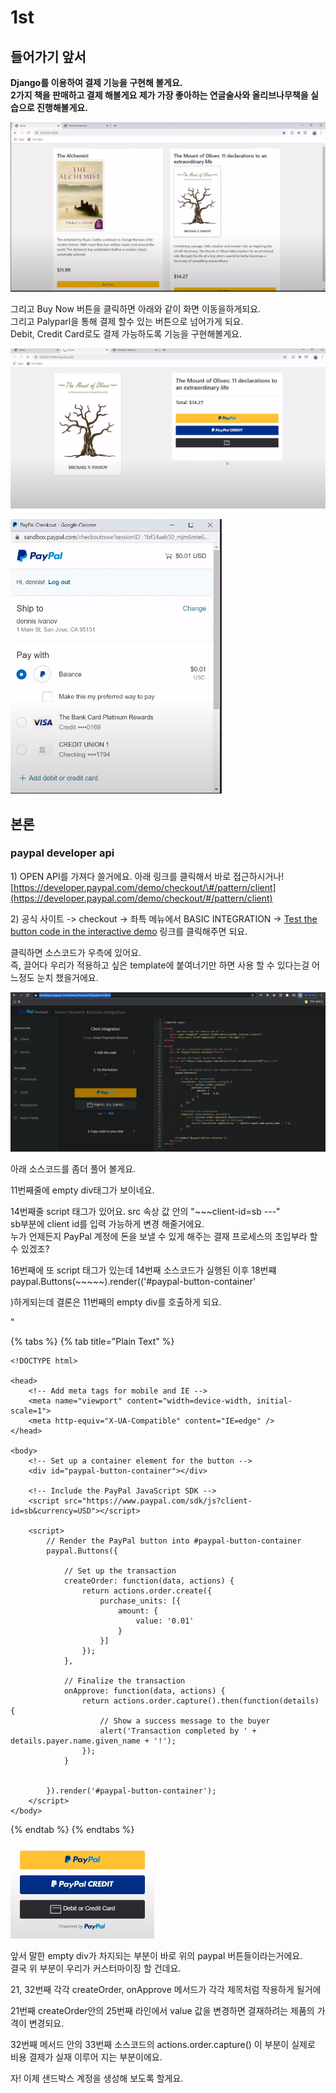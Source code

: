 # 1st

## 들어가기 앞서

**Django를 이용하여 결제 기능을 구현해 볼게요.  
2가지 책을 판매하고 결제 해볼게요 제가 가장 좋아하는 연글술사와 올리브나무책을 실습으로 진행해볼게요.**

![](../.gitbook/assets/image%20%28129%29.png)

그리고 Buy Now 버튼을 클릭하면 아래와 같이 화면 이동을하게되요.  
그리고 Palyparl을 통해 결제 할수 있는 버튼으로 넘어가게 되요.  
Debit, Credit Card로도 결제 가능하도록 기능을 구현해볼게요.

![](../.gitbook/assets/image%20%28128%29.png)

![](../.gitbook/assets/image%20%28130%29.png)

## 본론 

### paypal developer api 

1\) OPEN API를 가져다 쓸거에요.  아래 링크를 클릭해서 바로 접근하시거나!  
[https://developer.paypal.com/demo/checkout/\#/pattern/client](https://developer.paypal.com/demo/checkout/#/pattern/client)

2\) 공식 사이트 -&gt; checkout -&gt; 좌특 메뉴에서 BASIC INTEGRATION -&gt;  [Test the button code in the interactive demo](https://developer.paypal.com/demo/checkout) 링크를 클릭해주면 되요.

클릭하면 소스코드가 우측에 있어요.   
즉, 끌어다 우리가 적용하고 싶은 template에 붙여너기만 하면 사용 할 수 있다는걸  어느정도 눈치 챘을거에요.

![](../.gitbook/assets/image%20%28131%29.png)

 아래 소스코드를 좀더 풀어 볼게요.   
  
11번째줄에 empty div태그가 보이네요.  
  
14번째줄 script 태그가 있어요. src 속상 값 안의 "~~~client-id=sb ---"   
sb부분에 client id를 입력 가능하게 변경 해줄거에요.  
누가 언제든지 PayPal 계정에 돈을 보낼 수 있게 해주는 결재 프로세스의 초입부라 할 수 있겠조?    

16번째에 또 script 태그가 있는데 14번째 소스코드가 실행된 이후 18번쨰paypal.Buttons\(~~~~~\).render\(\('\#paypal-button-container'

\)하게되는데 결론은 11번째의 empty div를 호출하게 되요.

"

{% tabs %}
{% tab title="Plain Text" %}
```text
<!DOCTYPE html>

<head>
    <!-- Add meta tags for mobile and IE -->
    <meta name="viewport" content="width=device-width, initial-scale=1">
    <meta http-equiv="X-UA-Compatible" content="IE=edge" />
</head>

<body>
    <!-- Set up a container element for the button -->
    <div id="paypal-button-container"></div>

    <!-- Include the PayPal JavaScript SDK -->
    <script src="https://www.paypal.com/sdk/js?client-id=sb&currency=USD"></script>

    <script>
        // Render the PayPal button into #paypal-button-container
        paypal.Buttons({

            // Set up the transaction
            createOrder: function(data, actions) {
                return actions.order.create({
                    purchase_units: [{
                        amount: {
                            value: '0.01'
                        }
                    }]
                });
            },

            // Finalize the transaction
            onApprove: function(data, actions) {
                return actions.order.capture().then(function(details) {
                    // Show a success message to the buyer
                    alert('Transaction completed by ' + details.payer.name.given_name + '!');
                });
            }


        }).render('#paypal-button-container');
    </script>
</body>
```
{% endtab %}
{% endtabs %}

![](../.gitbook/assets/image%20%28132%29.png)

앞서 말한 empty div가 차지되는 부분이 바로 위의 paypal 버튼들이라는거에요.   
결국 위 부분이 우리가 커스터마이징 할 건데요.   
  
21, 32번째 각각 createOrder, onApprove 메서드가 각각 제목처럼 작용하게 될거에

21번째 createOrder안의 25번째 라인에서 value 값을 변경하면 결재하려는 제품의 가격이 변경되요.  
  
32번째 메서드 안의 33번째 소스코드의 actions.order.capture\(\) 이 부분이 실제로 비용 결제가 실재 이루어 지는 부분이에요.   
  
자! 이제 샌드박스 계정을 생성해 보도록 할게요.  

